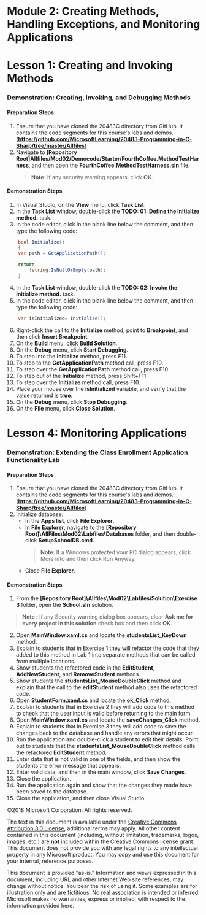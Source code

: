 # Module 2: Creating Methods, Handling Exceptions, and Monitoring Applications

# Lesson 1: Creating and Invoking Methods

### Demonstration: Creating, Invoking, and Debugging Methods

#### Preparation Steps

1. Ensure that you have cloned the 20483C directory from GitHub. It contains the code segments for this course's labs and demos. (**https://github.com/MicrosoftLearning/20483-Programming-in-C-Sharp/tree/master/Allfiles**)
2. Navigate to **[Repository Root]Allfiles/Mod02/Democode/Starter/FourthCoffee.MethodTestHarness**, and then open the **FourthCoffee.MethodTestHarness.sln** file.
    >**Note:** If any security warning appears, click **OK**.

#### Demonstration Steps

1.	In Visual Studio, on the **View** menu, click **Task List**.
2.	In the **Task List** window, double-click the **TODO: 01: Define the Initialize method.** task.
3.	In the code editor, click in the blank line below the comment, and then type the following code:
```cs
    bool Initialize()
    {
    var path = GetApplicationPath();

    return
        !string.IsNullOrEmpty(path);
    } 
```
4.	In the **Task List** window, double-click the **TODO: 02: Invoke the Initialize method.** task.
5.	In the code editor, click in the blank line below the comment, and then type the following code:
```cs
    var isInitialized= Initialize();
```
6.	Right-click the call to the **Initialize** method, point to **Breakpoint**, and then click **Insert Breakpoint**.
7.	On the **Build** menu, click **Build Solution**.
8.	On the **Debug** menu, click **Start Debugging**.
9.	To step into the **Initialize** method, press F11.
10.	To step to the **GetApplicationPath** method call, press F10.
11.	To step over the **GetApplicationPath** method call, press F10.
12.	To step out of the **Initialize** method, press Shift+F11.
13.	To step over the **Initialize** method call, press F10.
14.	Place your mouse over the **isInitialized** variable, and verify that the value returned is **true**.
15.	On the **Debug** menu, click **Stop Debugging**.
16.	On the **File** menu, click **Close Solution**.


# Lesson 4: Monitoring Applications

### Demonstration: Extending the Class Enrollment Application Functionality Lab

#### Preparation Steps

1. Ensure that you have cloned the 20483C directory from GitHub. It contains the code segments for this course's labs and demos. (**https://github.com/MicrosoftLearning/20483-Programming-in-C-Sharp/tree/master/Allfiles**)
2. Initialize database:
    - In the **Apps list**, click **File Explorer**.
    - In **File Explorer**, navigate to the **[Repository Root]\AllFiles\Mod02\Labfiles\Databases** folder, and then double-click **SetupSchoolDB.cmd**.
        >**Note:** If a Windows protected your PC dialog appears, click More info and then click Run Anyway.
    - Close **File Explorer**.

#### Demonstration Steps

1.  From the **[Repository Root]\Allfiles\Mod02\Labfiles\Solution\Exercise 3** folder, open the **School.sln** solution.
   >**Note :** If any Security warning dialog box appears, clear **Ask me for every project in this solution** check box and then click **OK**.
2.  Open **MainWindow.xaml.cs** and locate the **studentsList_KeyDown** method.
3.  Explain to students that in Exercise 1 they will refactor the code that they added to this method in Lab 1 into separate methods that can be called from multiple locations.
4.  Show students the refactored code in the **EditStudent**, **AddNewStudent**, and **RemoveStudent** methods.
5.  Show students the **studentsList_MouseDoubleClick** method and explain that the call to the **editStudent** method also uses the refactored code.
6.  Open **StudentForm.xaml.cs** and locate the **ok_Click** method.
7.  Explain to students that in Exercise 2 they will add code to this method to check that the user input is valid before returning to the main form.
8.  Open **MainWindow.xaml.cs** and locate the **saveChanges_Click** method.
9.  Explain to students that in Exercise 3 they will add code to save the changes back to the database and handle any errors that might occur.
10. Run the application and double-click a student to edit their details. Point out to students that the **studentsList_MouseDoubleClick** method calls the refactored **EditStudent** method.
11. Enter data that is not valid in one of the fields, and then show the students the error message that appears.
12. Enter valid data, and then in the main window, click **Save Changes**.
13. Close the application.
14. Run the application again and show that the changes they made have been saved to the database.
15. Close the application, and then close Visual Studio.



©2018 Microsoft Corporation. All rights reserved.

The text in this document is available under the  [Creative Commons Attribution 3.0 License](https://creativecommons.org/licenses/by/3.0/legalcode), additional terms may apply. All other content contained in this document (including, without limitation, trademarks, logos, images, etc.) are  **not**  included within the Creative Commons license grant. This document does not provide you with any legal rights to any intellectual property in any Microsoft product. You may copy and use this document for your internal, reference purposes.

This document is provided &quot;as-is.&quot; Information and views expressed in this document, including URL and other Internet Web site references, may change without notice. You bear the risk of using it. Some examples are for illustration only and are fictitious. No real association is intended or inferred. Microsoft makes no warranties, express or implied, with respect to the information provided here.
